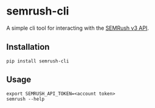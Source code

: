 # semrush-cli
A simple cli tool for interacting with the [SEMRush v3 API](https://www.semrush.com/api-v3/).
## Installation
`pip install semrush-cli`
## Usage
```
export SEMRUSH_API_TOKEN=<account token>
semrush --help
```

